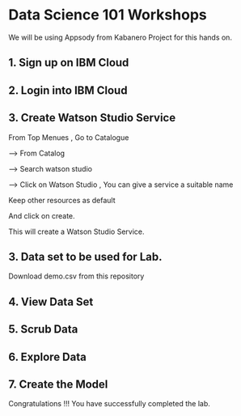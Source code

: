 # Data Science 101 Workshops

We will be using Appsody from Kabanero Project for this hands on.

## 1. Sign up on IBM Cloud

## 2. Login into IBM Cloud

## 3. Create Watson Studio Service

From Top Menues , Go to Catalogue 

--> From Catalog 

--> Search watson studio

--> Click on Watson Studio , You can give a service a suitable name

Keep other resources as  default 

And click on create.

This will create a Watson Studio Service.

## 3. Data set to be used for Lab.

Download demo.csv from this repository


## 4. View Data Set



## 5. Scrub Data 


## 6. Explore Data

## 7. Create the Model



Congratulations !!! You have successfully completed the lab.


